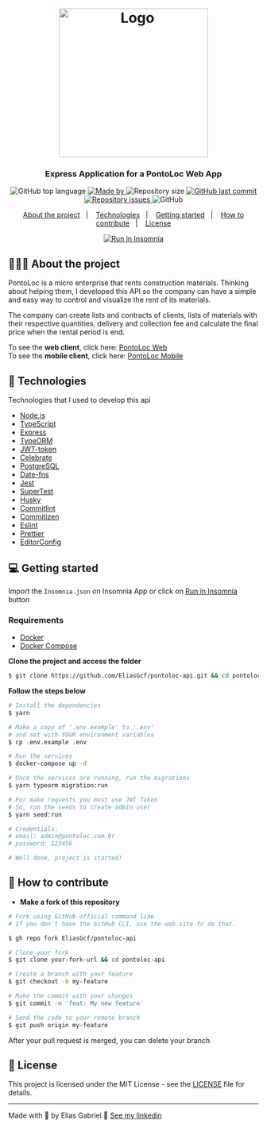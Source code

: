 <h1 align="center">
  <img
    alt="Logo"
    src="https://res.cloudinary.com/eliasgcf/image/upload/v1588529377/pontoloc/logo_hmpbwn.png" width="300px"
  />
</h1>

<h3 align="center">
  Express Application for a PontoLoc Web App
</h3>

<p align="center">
  <img alt="GitHub top language" src="https://img.shields.io/github/languages/top/EliasGcf/pontoloc-api?color=%23fbc131">

  <a href="https://www.linkedin.com/in/eliasgcf/" target="_blank" rel="noopener noreferrer">
    <img alt="Made by" src="https://img.shields.io/badge/made%20by-elias%20gabriel-%23fbc131">
  </a>

  <img alt="Repository size" src="https://img.shields.io/github/repo-size/EliasGcf/pontoloc-api?color=%23fbc131">

  <a href="https://github.com/EliasGcf/pontoloc-api/commits/master">
    <img alt="GitHub last commit" src="https://img.shields.io/github/last-commit/EliasGcf/pontoloc-api?color=%23fbc131">
  </a>

  <a href="https://github.com/EliasGcf/pontoloc-api/issues">
    <img alt="Repository issues" src="https://img.shields.io/github/issues/EliasGcf/pontoloc-api?color=%23fbc131">
  </a>

  <img alt="GitHub" src="https://img.shields.io/github/license/EliasGcf/pontoloc-api?color=%23fbc131">
</p>

<p align="center">
  <a href="#-about-the-project">About the project</a>&nbsp;&nbsp;&nbsp;|&nbsp;&nbsp;&nbsp;
  <a href="#-technologies">Technologies</a>&nbsp;&nbsp;&nbsp;|&nbsp;&nbsp;&nbsp;
  <a href="#-getting-started">Getting started</a>&nbsp;&nbsp;&nbsp;|&nbsp;&nbsp;&nbsp;
  <a href="#-how-to-contribute">How to contribute</a>&nbsp;&nbsp;&nbsp;|&nbsp;&nbsp;&nbsp;
  <a href="#-license">License</a>
</p>

<p id="insomniaButton" align="center">
  <a href="https://insomnia.rest/run/?label=PontoLoc&uri=https%3A%2F%2Fraw.githubusercontent.com%2FEliasGcf%2Fpontoloc-api%2Fmaster%2FInsomnia.json" target="_blank">
    <img src="https://insomnia.rest/images/run.svg" alt="Run in Insomnia">
  </a>
</p>

## 👨🏻‍💻 About the project

PontoLoc is a micro enterprise that rents construction materials. Thinking about helping them, I developed this API so the company can have a simple and easy way to control and visualize the rent of its materials.

The company can create lists and contracts of clients, lists of materials with their respective quantities, delivery and collection fee and calculate the final price when the rental period is end.

To see the **web client**, click here: [PontoLoc Web](https://github.com/EliasGcf/pontoloc-web)<br />
To see the **mobile client**, click here: [PontoLoc Mobile](https://github.com/EliasGcf/pontoloc-mobile)

## 🚀 Technologies

Technologies that I used to develop this api

- [Node.js](https://nodejs.org/en/)
- [TypeScript](https://www.typescriptlang.org/)
- [Express](https://expressjs.com/pt-br/)
- [TypeORM](https://typeorm.io/#/)
- [JWT-token](https://jwt.io/)
- [Celebrate](https://github.com/arb/celebrate)
- [PostgreSQL](https://www.postgresql.org/)
- [Date-fns](https://date-fns.org/)
- [Jest](https://jestjs.io/)
- [SuperTest](https://github.com/visionmedia/supertest)
- [Husky](https://github.com/typicode/husky)
- [Commitlint](https://github.com/conventional-changelog/commitlint)
- [Commitizen](https://github.com/commitizen/cz-cli)
- [Eslint](https://eslint.org/)
- [Prettier](https://prettier.io/)
- [EditorConfig](https://editorconfig.org/)

## 💻 Getting started

Import the `Insomnia.json` on Insomnia App or click on [Run in Insomnia](#insomniaButton) button

### Requirements

- [Docker](https://www.docker.com/)
- [Docker Compose](https://docs.docker.com/compose/)

**Clone the project and access the folder**

```bash
$ git clone https://github.com/EliasGcf/pontoloc-api.git && cd pontoloc-api
```

**Follow the steps below**

```bash
# Install the dependencies
$ yarn

# Make a copy of '.env.example' to '.env'
# and set with YOUR environment variables
$ cp .env.example .env

# Run the services
$ docker-compose up -d

# Once the services are running, run the migrations
$ yarn typeorm migration:run

# For make requests you must use JWT Token
# So, run the seeds to create admin user
$ yarn seed:run

# Credentials:
# email: admin@pontoloc.com.br
# password: 123456

# Well done, project is started!
```

## 🤔 How to contribute

- **Make a fork of this repository**

```bash
# Fork using GitHub official command line
# If you don't have the GitHub CLI, use the web site to do that.

$ gh repo fork EliasGcf/pontoloc-api
```

```bash
# Clone your fork
$ git clone your-fork-url && cd pontoloc-api

# Create a branch with your feature
$ git checkout -b my-feature

# Make the commit with your changes
$ git commit -m 'feat: My new feature'

# Send the code to your remote branch
$ git push origin my-feature
```

After your pull request is merged, you can delete your branch

## 📝 License

This project is licensed under the MIT License - see the [LICENSE](LICENSE) file for details.

---

Made with 💜 by Elias Gabriel 👋 [See my linkedin](https://www.linkedin.com/in/eliasgcf/)
